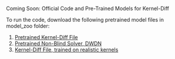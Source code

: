 Coming Soon: Official Code and Pre-Trained Models for Kernel-Diff


To run the code, download the following pretrained model files in model_zoo folder:
1.  [Pretrained Kernel-Diff File](https://drive.google.com/file/d/1yYonjCVMh6g-yYJISnY-WfgfPA4XXx43/view?usp=sharing)
2.  [Pretrained Non-Blind Solver, DWDN](https://gitlab.mpi-klsb.mpg.de/jdong/dwdn/-/blob/master/model/model_DWDN.pt)
3.  [Kernel-Diff File, trained on realistic kernels](https://drive.google.com/file/d/1f7qxOcp6ubFVVRSaPLATj3eLPEb46Dc_/view?usp=sharing)



